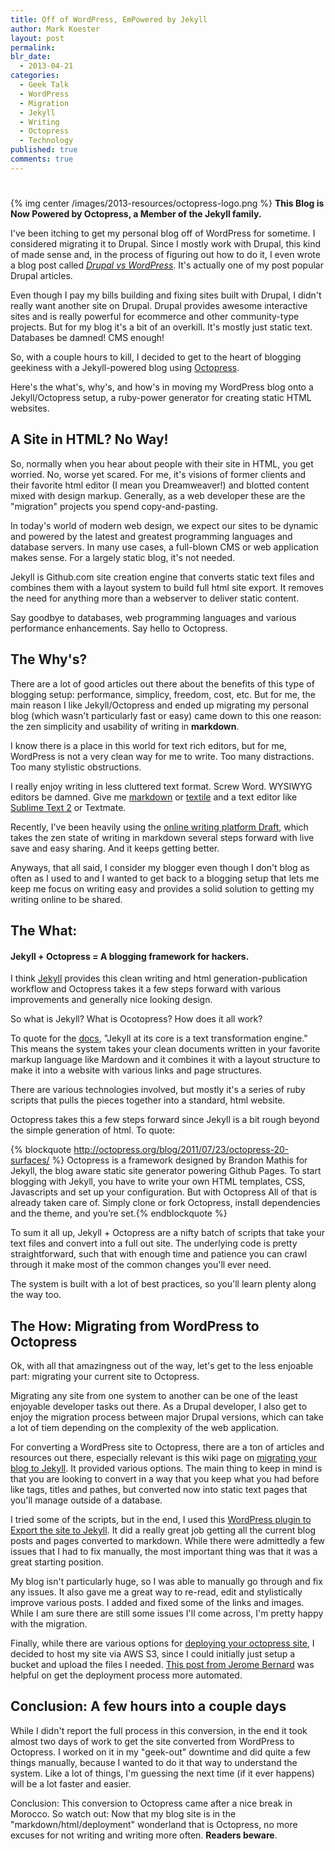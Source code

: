 ```yaml
---
title: Off of WordPress, EmPowered by Jekyll
author: Mark Koester
layout: post
permalink: 
blr_date:
  - 2013-04-21
categories:
  - Geek Talk
  - WordPress
  - Migration
  - Jekyll
  - Writing
  - Octopress
  - Technology
published: true
comments: true
---
```

# 
{% img center /images/2013-resources/octopress-logo.png %}
**This Blog is Now Powered by Octopress, a Member of the Jekyll family.**

I've been itching to get my personal blog off of WordPress for sometime. I considered migrating it to Drupal. Since I mostly work with Drupal, this kind of made sense and, in the process of figuring out how to do it, I even wrote a blog post called *[Drupal vs WordPress](http://int3c.com/blog/2012/11/why-migrate-wordpress-drupal-drupal-vs-wordpress)*. It's actually one of my post popular Drupal articles.

Even though I pay my bills building and fixing sites built with Drupal, I didn't really want another site on Drupal. Drupal provides awesome interactive sites and is really powerful for ecommerce and other community-type projects. But for my blog it's a bit of an overkill. It's mostly just static text. Databases be damned! CMS enough! 

So, with a couple hours to kill, I decided to get to the heart of blogging geekiness with a Jekyll-powered blog using [Octopress](http://octopress.org). 

Here's the what's, why's, and how's in moving my WordPress blog onto a Jekyll/Octopress setup, a ruby-power generator for creating static HTML websites. 

<!--more-->

## A Site in HTML? No Way!

So, normally when you hear about people with their site in HTML, you get worried. No, worse yet scared. For me, it's visions of former clients and their favorite html editor (I mean you Dreamweaver!) and blotted content mixed with design markup. Generally, as a web developer these are the "migration" projects you spend copy-and-pasting. 

In today's world of modern web design, we expect our sites to be dynamic and powered by the latest and greatest programming languages and database servers. In many use cases, a full-blown CMS or web application makes sense. For a largely static blog, it's not needed. 

Jekyll is Github.com site creation engine that converts static text files and combines them with a layout system to build full html site export. It removes the need for anything more than a webserver to deliver static content. 

Say goodbye to databases, web programming languages and various performance enhancements. Say hello to Octopress. 

## The Why's? 

There are a lot of good articles out there about the benefits of this type of blogging setup: performance, simplicy, freedom, cost, etc. 
But for me, the main reason I like Jekyll/Octopress and ended up migrating my personal blog (which wasn't particularly fast or easy)  came down to this one reason: the zen simplicity and usability of writing in **markdown**. 

I know there is a place in this world for text rich editors, but for me, WordPress is not a very clean way for me to write. Too many distractions. Too many stylistic obstructions. 

I really enjoy writing in less cluttered text format. Screw Word. WYSIWYG editors be damned. Give me [markdown](daringfireball.net/projects/markdown/) or [textile](http://www.movabletype.org/documentation/author/textile-2-syntax.html) and a text editor like [Sublime Text 2](#) or Textmate. 

Recently, I've been heavily using the [online writing platform Draft](http://draftin.com), which takes the zen state of writing in markdown several steps forward with live save and easy sharing. And it keeps getting better. 

Anyways, that all said, I consider my blogger even though I don't blog as often as I used to and I wanted to get back to a blogging setup that lets me keep me focus on writing easy and provides a solid solution to getting my writing online to be shared. 

## The What: 

#### Jekyll + Octopress = A blogging framework for hackers.

I think [Jekyll](https://github.com/mojombo/jekyll) provides this clean writing and html generation-publication workflow and Octopress takes it a few steps forward with various improvements and generally nice looking design.

So what is Jekyll? What is Ocotopress? How does it all work?

To quote for the [docs](https://github.com/mojombo/jekyll/wiki/Usage#basic-structure), "Jekyll at its core is a text transformation engine." This means the system takes your clean documents written in your favorite markup language like Mardown and it combines it with a layout structure to make it into a website with various links and page structures. 

There are various technologies involved, but mostly it's a series of ruby scripts that pulls the pieces together into a standard, html website. 

Octopress takes this a few steps forward since Jekyll is a bit rough beyond the simple generation of html. To quote:

{% blockquote http://octopress.org/blog/2011/07/23/octopress-20-surfaces/ %}
Octopress is a framework designed by Brandon Mathis for Jekyll, the blog aware static site generator powering Github Pages. To start blogging with Jekyll, you have to write your own HTML templates, CSS, Javascripts and set up your configuration. But with Octopress All of that is already taken care of. Simply clone or fork Octopress, install dependencies and the theme, and you’re set.{% endblockquote %}

To sum it all up, Jekyll + Octopress are a nifty batch of scripts that take your text files and convert into a full out site. The underlying code is pretty straightforward, such that with enough time and patience you can crawl through it make most of the common changes you'll ever need. 

The system is built with a lot of best practices, so you'll learn plenty along the way too. 

## The How: Migrating from WordPress to Octopress

Ok, with all that amazingness out of the way, let's get to the less enjoable part: migrating your current site to Octopress. 

Migrating any site from one system to another can be one of the least enjoyable developer tasks out there. As a Drupal developer, I also get to enjoy the migration process between major Drupal versions, which can take a lot of tiem depending on the complexity of the web application. 

For converting a WordPress site to Octopress, there are a ton of articles and resources out there, especially relevant is this wiki page on [migrating your blog to Jekyll](https://github.com/mojombo/jekyll/wiki/Blog-Migrations). It provided various options. The main thing to keep in mind is that you are looking to convert in a way that you keep what you had before like tags, titles and pathes, but converted now into static text pages that you'll manage outside of a database. 

I tried some of the scripts, but in the end, I used this [WordPress plugin to Export the site to Jekyll](https://github.com/benbalter/wordpress-to-jekyll-exporter). It did a really great job getting all the current blog posts and pages converted to markdown. While there were admittedly a few issues that I had to fix manually, the most important thing was that it was a great starting position. 

My blog isn't particularly huge, so I was able to manually go through and fix any issues. It also gave me a great way to re-read, edit and stylistically improve various posts. I added and fixed some of the links and images. While I am sure there are still some issues I'll come across, I'm pretty happy with the migration. 

Finally, while there are various options for [deploying your octopress site](http://octopress.org/docs/deploying/), I decided to host my site via AWS S3, since I could initially just setup a bucket and upload the files I needed. [This post from Jerome Bernard](http://www.jerome-bernard.com/blog/2011/08/20/quick-tip-for-easily-deploying-octopress-blog-on-amazon-s3/) was helpful on get the deployment process more automated.

## Conclusion: A few hours into a couple days

While I didn't report the full process in this conversion, in the end it took almost two days of work to get the site converted from WordPress to Octopress. I worked on it in my "geek-out" downtime and did quite a few things manually, because I wanted to do it that way to understand the system. Like a lot of things, I'm guessing the next time (if it ever happens) will be a lot faster and easier. 

Conclusion: This conversion to Octopress came after a nice break in Morocco. So watch out: Now that my blog site is in the "markdown/html/deployment" wonderland that is Octopress, no more excuses for not writing and writing more often. **Readers beware**.
